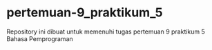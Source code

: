 # pertemuan-9_praktikum_5
Repository ini dibuat untuk memenuhi tugas pertemuan 9 praktikum 5 Bahasa Pemprograman
